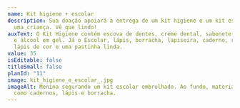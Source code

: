 ```yaml
---
name: Kit higiene + escolar
description: Sua doação apoiará a entrega de um kit higiene e um kit escolar a
  uma criança. Vê que lindo!
auxText: O Kit Higiene contém escova de dentes, creme dental, sabonete, shampoo
  e álcool em gel. Já o Escolar, lápis, borracha, lapiseira, caderno, régua,
  lápis de cor e uma pastinha linda.
value: 35
isEditable: false
titleSmall: false
planId: "11"
image: kit_higiene_e_escolar_.jpg
imageAlt: Menina segurando um kit escolar embrulhado. Ao fundo, material escolar
  como cadernos, lápis e borracha.
---
```

